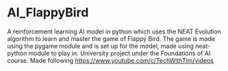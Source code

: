 # AI_FlappyBird
A reinforcement learning AI model in python which uses the NEAT Evolution algorithm to learn and master the game of Flappy Bird.
The game is made using the pygame module and is set up for the model, made using neat-python module to play in. University project under the Foundations of AI course.
Made following https://www.youtube.com/c/TechWithTim/videos
